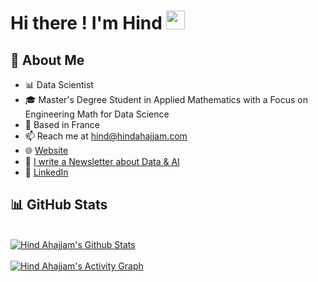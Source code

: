 
# Hi there ! I'm Hind <img src="https://raw.githubusercontent.com/MartinHeinz/MartinHeinz/master/wave.gif" width="30px">

## 📖 About Me

- 📊 Data Scientist 
- 🎓 Master's Degree Student in Applied Mathematics with a Focus on Engineering Math for Data Science
- 📍 Based in France
- 📫 Reach me at <a href = "mailto: hind@hindahajjam.com/"> hind@hindahajjam.com </a>
- 🌐 <a href = "https://www.hindahajjam.com"> Website </a>
- 📰 <a href = "https://hindahajjam.substack.com/"> I write a Newsletter about Data & AI</a> 
- 📱 <a href = "https://www.linkedin.com/in/hindahajjam/">LinkedIn</a>




 ## 📊 GitHub Stats

 <br/>
 <a href="http://hindahajjam.com/">
<img alt="Hind Ahajjam's Github Stats" src="https://github-readme-stats.vercel.app/api?username=hindahajjam&show_icons=true&count_private=true&theme=tokyonight&hide_border=true&bg_color=0D1117" /> </a>

<br/>

<br/>

 <a href="http://hindahajjam.com/">
<img alt="Hind Ahajjam's Activity Graph" src="https://activity-graph.herokuapp.com/graph?username=hindahajjam&theme=rogue&hide_border=true" /></a>





